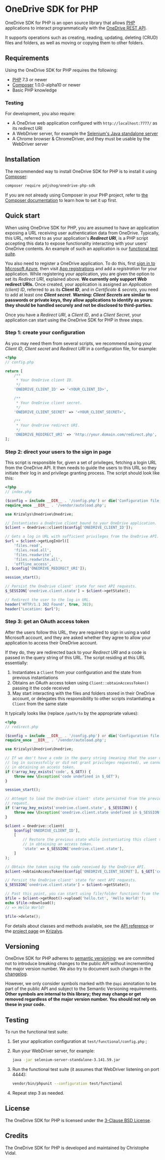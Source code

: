OneDrive SDK for PHP
====================

OneDrive SDK for PHP is an open source library that allows [PHP][php]
applications to interact programmatically with the [OneDrive REST
API][onedrive-rest-api].

It supports operations such as creating, reading, updating, deleting (CRUD)
files and folders, as well as moving or copying them to other folders.

Requirements
------------

Using the OneDrive SDK for PHP requires the following:

* [PHP][php] 7.3 or newer
* [Composer][composer] 1.0.0-alpha10 or newer
* Basic PHP knowledge

### Testing

For development, you also require:

* A OneDrive web application configured with `http://localhost:7777/` as its
  redirect URI
* A WebDriver server, for example the [Selenium's Java standalone
  server][selenium-server-standalone]
* A Chrome browser & ChromeDriver, and they must be usable by the WebDriver
  server

Installation
------------

The recommended way to install OneDrive SDK for PHP is to install it using
[Composer][composer]:

```sh
composer require pdjshog/onedrive-php-sdk
```

If you are not already using Composer in your PHP project, refer to [the
Composer documentation][composer] to learn how to set it up first.

Quick start
-----------

When using OneDrive SDK for PHP, you are assumed to have an application exposing
a URL receiving user authentication data from OneDrive. Typically, this URL,
referred to as your application's ***Redirect URI***, is a PHP script accepting
this data to expose functionality interacting with your users' OneDrive
contents. An example of such an application is our [functional test
suite][functional-test-suite].

You also need to register a OneDrive application. To do this, first [sign in to
Microsoft Azure][microsoft-azure-login], then visit [App
registrations][app-registration-portal] and add a *registration* for your
application. While registering your application, you are given the option to set
its *Redirect URI*, explained above. **We currently only support *Web* redirect
URIs.** Once created, your application is assigned an *Application (client) ID*,
referred to as its ***Client ID***, and in *Certificate & secrets*, you need to
add at least one ***Client secret***. **Warning: *Client Secrets* are similar to
passwords or private keys, they allow applications to identify as yours: they
should be handled securely and not be disclosed to third-parties.**

Once you have a *Redirect URI*, a *Client ID*, and a *Client Secret*, your
application can start using the OneDrive SDK for PHP in three steps.

### Step 1: create your configuration

As you may need them from several scripts, we recommend saving your *Client ID*,
*Client secret* and *Redirect URI* in a configuration file, for example:

```php
<?php
// config.php

return [
    /**
     * Your OneDrive client ID.
     */
    'ONEDRIVE_CLIENT_ID' => '<YOUR_CLIENT_ID>',

    /**
     * Your OneDrive client secret.
     */
    'ONEDRIVE_CLIENT_SECRET' => '<YOUR_CLIENT_SECRET>',

    /**
     * Your OneDrive redirect URI.
     */
    'ONEDRIVE_REDIRECT_URI' => 'http://your.domain.com/redirect.php',
];
```

### Step 2: direct your users to the sign in page

This script is responsible for, given a set of privileges, fetching a login URL
from the OneDrive API. It then needs to guide the users to this URL so they
initiate their log in and privilege granting process. The script should look
like this:

```php
<?php
// index.php

($config = include __DIR__ . '/config.php') or die('Configuration file not found');
require_once __DIR__ . '/vendor/autoload.php';

use Krizalys\Onedrive\Onedrive;

// Instantiates a OneDrive client bound to your OneDrive application.
$client = Onedrive::client($config['ONEDRIVE_CLIENT_ID']);

// Gets a log in URL with sufficient privileges from the OneDrive API.
$url = $client->getLogInUrl([
    'files.read',
    'files.read.all',
    'files.readwrite',
    'files.readwrite.all',
    'offline_access',
], $config['ONEDRIVE_REDIRECT_URI']);

session_start();

// Persist the OneDrive client' state for next API requests.
$_SESSION['onedrive.client.state'] = $client->getState();

// Redirect the user to the log in URL.
header('HTTP/1.1 302 Found', true, 302);
header("Location: $url");
```

### Step 3: get an OAuth access token

After the users follow this URL, they are required to sign in using a valid
Microsoft account, and they are asked whether they agree to allow your
application to access their OneDrive account.

If they do, they are redirected back to your *Redirect URI* and a code is passed
in the query string of this URL. The script residing at this URL essentially:

1. Instantiates a `Client` from your configuration and the state from previous
   instantiations
2. Obtains an OAuth access token using `Client::obtainAccessToken()`
   passing it the code received
3. May start interacting with the files and folders stored in their OneDrive
   account, or delegates this responsibility to other scripts instantiating a
   `Client` from the same state

It typically looks like (replace `/path/to` by the appropriate values):

```php
<?php
// redirect.php

($config = include __DIR__ . '/config.php') or die('Configuration file not found');
require_once __DIR__ . '/vendor/autoload.php';

use Krizalys\Onedrive\Onedrive;

// If we don't have a code in the query string (meaning that the user did not
// log in successfully or did not grant privileges requested), we cannot proceed
// in obtaining an access token.
if (!array_key_exists('code', $_GET)) {
    throw new \Exception('code undefined in $_GET');
}

session_start();

// Attempt to load the OneDrive client' state persisted from the previous
// request.
if (!array_key_exists('onedrive.client.state', $_SESSION)) {
    throw new \Exception('onedrive.client.state undefined in $_SESSION');
}

$client = Onedrive::client(
    $config['ONEDRIVE_CLIENT_ID'],
    [
        // Restore the previous state while instantiating this client to proceed
        // in obtaining an access token.
        'state' => $_SESSION['onedrive.client.state'],
    ]
);

// Obtain the token using the code received by the OneDrive API.
$client->obtainAccessToken($config['ONEDRIVE_CLIENT_SECRET'], $_GET['code']);

// Persist the OneDrive client' state for next API requests.
$_SESSION['onedrive.client.state'] = $client->getState();

// Past this point, you can start using file/folder functions from the SDK, eg:
$file = $client->getRoot()->upload('hello.txt', 'Hello World!');
echo $file->download();
// => Hello World!

$file->delete();
```

For details about classes and methods available, see the [API
reference][api-reference] or the [project page][onedrive-php-sdk] on
[Krizalys][krizalys].

Versioning
----------

OneDrive SDK for PHP adheres to [semantic versioning][semver]: we are committed
not to introduce breaking changes to the public API without incrementing the
major version number. We also try to document such changes in the
[changelog][changelog].

However, we only consider symbols marked with the `@api` annotation to be
part of the public API and subject to the Semantic Versioning requirements.
**Other symbols are internal to this library; they may change or get removed
regardless of the major version number. You should not rely on these in your
code.**

Testing
-------

To run the functional test suite:

1. Set your application configuration at `test/functional/config.php` ;
2. Run your WebDriver server, for example:

   ```sh
   java -jar selenium-server-standalone-3.141.59.jar
   ```

3. Run the functional test suite (it assumes that WebDriver listening on port
   4444):

   ```sh
   vendor/bin/phpunit --configuration test/functional
   ```

4. Repeat step 3 as needed.

License
-------

The OneDrive SDK for PHP is licensed under the [3-Clause
BSD License][bsd-3-clause].

Credits
-------

The OneDrive SDK for PHP is developed and maintained by Christophe Vidal.

[php]:                        http://php.net/
[onedrive-rest-api]:          https://docs.microsoft.com/en-us/onedrive/developer/rest-api/?view=odsp-graph-online
[composer]:                   https://getcomposer.org/
[selenium-server-standalone]: http://selenium-release.storage.googleapis.com/index.html
[functional-test-suite]:      https://github.com/krizalys/onedrive-php-sdk/tree/readme/test/functional
[microsoft-azure-login]:      https://login.microsoftonline.com/
[app-registration-portal]:    https://portal.azure.com/#blade/Microsoft_AAD_RegisteredApps/ApplicationsListBlade
[api-reference]:              https://github.com/krizalys/onedrive-php-sdk/wiki/ApiIndex
[onedrive-php-sdk]:           http://www.krizalys.com/software/onedrive-php-sdk
[krizalys]:                   http://www.krizalys.com/
[semver]:                     https://semver.org/
[changelog]:                  https://github.com/krizalys/onedrive-php-sdk/blob/master/CHANGELOG.md
[bsd-3-clause]:               https://opensource.org/licenses/BSD-3-Clause
